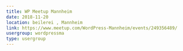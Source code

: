 ```yaml
---
title: WP Meetup Mannheim
date: 2018-11-20
location: beilerei , Mannheim
link: https://www.meetup.com/WordPress-Mannheim/events/249356489/
usergroup: wordpressma
type: usergroup
---
```

